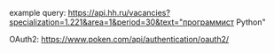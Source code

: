 example query: https://api.hh.ru/vacancies?specialization=1.221&area=1&period=30&text="программист Python"

OAuth2: https://www.poken.com/api/authentication/oauth2/